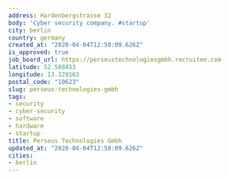 ```yaml
---
address: Hardenbergstrasse 32
body: 'Cyber security company. #startup'
city: berlin
country: germany
created_at: "2020-04-04T12:50:09.626Z"
is_approved: true
job_board_url: https://perseustechnologiesgmbh.recruitee.com
latitude: 52.508453
longitude: 13.329163
postal_code: "10623"
slug: perseus-technologies-gmbh
tags:
- security
- cyber-security
- software
- hardware
- startup
title: Perseus Technologies Gmbh
updated_at: "2020-04-04T12:50:09.626Z"
cities:
- berlin
---
```

